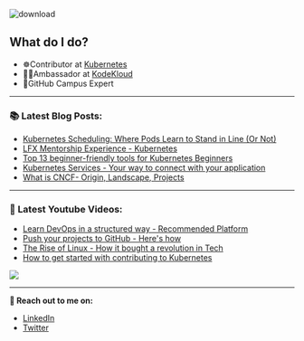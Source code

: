 ![download](https://user-images.githubusercontent.com/86051118/219541058-2333a156-367a-4a4a-83d7-082176d96d96.png)

## What do I do?

- ☸️Contributor at [Kubernetes](https://kubernetes.io/) 
- 🧑‍🎓Ambassador at [KodeKloud](https://kodekloud.com/)
- 🚩GitHub Campus Expert 

---

### 📚 Latest Blog Posts:
  <!-- BLOG-POST-LIST:START -->
- [Kubernetes Scheduling: Where Pods Learn to Stand in Line &lpar;Or Not&rpar;](https://nitishblog.hashnode.dev/kubernetes-scheduling-where-pods-learn-to-stand-in-line-or-not)
- [LFX Mentorship Experience - Kubernetes](https://nitishblog.hashnode.dev/lfx-mentorship-experience-kubernetes)
- [Top 13 beginner-friendly tools for Kubernetes Beginners](https://nitishblog.hashnode.dev/top-13-beginner-friendly-tools-for-kubernetes-beginners)
- [Kubernetes Services - Your way to connect with your application](https://nitishblog.hashnode.dev/kubernetes-services-your-way-to-connect-with-your-application)
- [What is CNCF- Origin, Landscape, Projects](https://nitishblog.hashnode.dev/what-is-cncf-origin-landscape-projects)
<!-- BLOG-POST-LIST:END -->
  
  ---
  
  ### 🎥 Latest Youtube Videos:
  
  - [Learn DevOps in a structured way - Recommended Platform](https://youtu.be/OMzeMn_XeEg)
  - [Push your projects to GitHub - Here's how](https://youtu.be/qj4OXjEiB1A)
  - [The Rise of Linux - How it bought a revolution in Tech](https://youtu.be/v_i6vKN79Fg)
  - [How to get started with contributing to Kubernetes](https://www.youtube.com/watch?v=pGq1cMSKHZs&t=702s)

![](https://github.com/NitishKumar06/NitishKumar06/blob/main/ezgif-1-dddc365b19.gif)
  
  ---

<!--  -->

**🔗 Reach out to me on:**

- [LinkedIn](https://www.linkedin.com/in/nitishkumar06/)
- [Twitter](https://twitter.com/Nitishtwt06)
